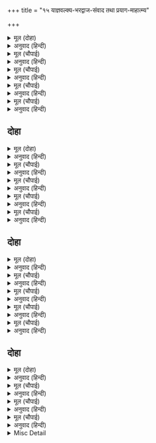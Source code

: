 +++
title = "१५ याज्ञवल्क्य-भरद्वाज-संवाद तथा प्रयाग-माहात्म्य"

+++


<details><summary>मूल (दोहा)</summary>

अब रघुपति पद पंकरुह हियँ धरि पाइ प्रसाद।  
कहउँ जुगल मुनिबर्य कर मिलन सुभग संबाद॥ ४३(ख)॥
</details>

<details><summary>अनुवाद (हिन्दी)</summary>

मैं अब श्रीरघुनाथजीके चरणकमलोंको हृदयमें धारणकर और उनका प्रसाद पाकर दोनों श्रेष्ठ मुनियोंके मिलनका सुन्दर संवाद वर्णन करता हूँ॥ ४३(ख)॥
</details>

<details><summary>मूल (चौपाई)</summary>

भरद्वाज मुनि बसहिं प्रयागा।  
तिन्हहि राम पद अति अनुरागा॥  
तापस सम दम दया निधाना।  
परमारथ पथ परम सुजाना॥
</details>

<details><summary>अनुवाद (हिन्दी)</summary>

भरद्वाज मुनि प्रयागमें बसते हैं, उनका श्रीरामजीके चरणोंमें अत्यन्त प्रेम है। वे तपस्वी, निगृहीतचित्त, जितेन्द्रिय, दयाके निधान और परमार्थके मार्गमें बड़े ही चतुर हैं॥ १॥
</details>

<details><summary>मूल (चौपाई)</summary>

माघ मकरगत रबि जब होई।  
तीरथपतिहिं आव सब कोई॥  
देव दनुज किंनर नर श्रेनीं।  
सादर मज्जहिं सकल त्रिबेनीं॥
</details>

<details><summary>अनुवाद (हिन्दी)</summary>

माघमें जब सूर्य मकर राशिपर जाते हैं तब सब लोग तीर्थराज प्रयागको आते हैं। देवता, दैत्य, किन्नर और मनुष्योंके समूह सब आदरपूर्वक त्रिवेणीमें स्नान करते हैं॥ २॥
</details>

<details><summary>मूल (चौपाई)</summary>

पूजहिं माधव पद जलजाता।  
परसि अखय बटु हरषहिं गाता॥  
भरद्वाज आश्रम अति पावन।  
परम रम्य मुनिबर मन भावन॥
</details>

<details><summary>अनुवाद (हिन्दी)</summary>

श्रीवेणीमाधवजीके चरणकमलोंको पूजते हैं और अक्षयवटका स्पर्शकर उनके शरीर पुलकित होते हैं। भरद्वाजजीका आश्रम बहुत ही पवित्र, परमरमणीय और श्रेष्ठमुनियोंके मनको भानेवाला है॥ ३॥
</details>

<details><summary>मूल (चौपाई)</summary>

तहाँ होइ मुनि रिषय समाजा।  
जाहिं जे मज्जन तीरथराजा॥  
मज्जहिं प्रात समेत उछाहा।  
कहहिं परसपर हरि गुन गाहा॥
</details>

<details><summary>अनुवाद (हिन्दी)</summary>

तीर्थराजप्रयागमें जो स्नान करने जाते हैं उन ऋषि-मुनियोंका समाज वहाँ(भरद्वाजके आश्रममें) जुटता है। प्रातःकाल सब उत्साहपूर्वक स्नान करते हैं और फिर परस्पर भगवान् के गुणोंकी कथाएँ कहते हैं॥ ४॥
</details>

## दोहा


<details><summary>मूल (दोहा)</summary>

ब्रह्म निरूपन धरम बिधि बरनहिं तत्त्व बिभाग।  
कहहिं भगति भगवंत कै संजुत ग्यान बिराग॥ ४४॥
</details>

<details><summary>अनुवाद (हिन्दी)</summary>

ब्रह्मका निरूपण, धर्मका विधान और तत्त्वोंके विभागका वर्णन करते हैं तथा ज्ञान-वैराग्यसे युक्त भगवान् की भक्तिका कथन करते हैं॥ ४४॥
</details>

<details><summary>मूल (चौपाई)</summary>

एहि प्रकार भरि माघ नहाहीं।  
पुनि सब निज निज आश्रम जाहीं॥  
प्रति संबत अति होइ अनंदा।  
मकर मज्जि गवनहिं मुनिबृंदा॥
</details>

<details><summary>अनुवाद (हिन्दी)</summary>

इसी प्रकार माघके महीनेभर स्नान करते हैं और फिर सब अपने-अपने आश्रमोंको चले जाते हैं। हर साल वहाँ इसी तरह बड़ा आनन्द होता है। मकरमें स्नान करके मुनिगण चले जाते हैं॥ १॥
</details>

<details><summary>मूल (चौपाई)</summary>

एक बार भरि मकर नहाए।  
सब मुनीस आश्रमन्ह सिधाए॥  
जागबलिक मुनि परम बिबेकी।  
भरद्वाज राखे पद टेकी॥
</details>

<details><summary>अनुवाद (हिन्दी)</summary>

एक बार पूरे मकरभर स्नान करके सब मुनीश्वर अपने-अपने आश्रमोंको लौट गये। परम ज्ञानी याज्ञवल्क्य मुनिको चरण पकड़कर भरद्वाजजीने रख लिया॥ २॥
</details>

<details><summary>मूल (चौपाई)</summary>

सादर चरन सरोज पखारे।  
अति पुनीत आसन बैठारे॥  
करि पूजा मुनि सुजसु बखानी।  
बोले अति पुनीत मृदु बानी॥
</details>

<details><summary>अनुवाद (हिन्दी)</summary>

आदरपूर्वक उनके चरणकमल धोये और बड़े ही पवित्र आसनपर उन्हें बैठाया। पूजा करके मुनि याज्ञवल्क्यजीके सुयशका वर्णन किया और फिर अत्यन्त पवित्र और कोमल वाणीसे बोले—॥ ३॥
</details>

<details><summary>मूल (चौपाई)</summary>

नाथ एक संसउ बड़ मोरें।  
करगत बेदतत्त्व सबु तोरें॥  
कहत सो मोहि लागत भय लाजा।  
जौं न कहउँ बड़ होइ अकाजा॥
</details>

<details><summary>अनुवाद (हिन्दी)</summary>

हे नाथ! मेरे मनमें एक बड़ा सन्देह है; वेदोंका तत्त्व सब आपकी मुट्ठीमें है (अर्थात् आप ही वेदका तत्त्व जाननेवाले होनेके कारण मेरा सन्देह निवारण कर सकते हैं) पर उस सन्देहको कहते मुझे भय और लाज आती है (भय इसलिये कि कहीं आप यह न समझें कि मेरी परीक्षा ले रहा है, लाज इसलिये कि इतनी आयु बीत गयी, अबतक ज्ञान न हुआ) और यदि नहीं कहता तो बड़ी हानि होती है (क्योंकि अज्ञानी बना रहता हूँ)॥ ४॥
</details>

## दोहा


<details><summary>मूल (दोहा)</summary>

संत कहहिं असि नीति प्रभु श्रुति पुरान मुनि गाव।  
होइ न बिमल बिबेक उर गुर सन किएँ दुराव॥ ४५॥
</details>

<details><summary>अनुवाद (हिन्दी)</summary>

हे प्रभो! संतलोग ऐसी नीति कहते हैं और वेद, पुराण तथा मुनिजन भी यही बतलाते हैं कि गुरुके साथ छिपाव करनेसे हृदयमें निर्मल ज्ञान नहीं होता॥ ४५॥
</details>

<details><summary>मूल (चौपाई)</summary>

अस बिचारि प्रगटउँ निज मोहू।  
हरहु नाथ करि जन पर छोहू॥  
राम नाम कर अमित प्रभावा।  
संत पुरान उपनिषद गावा॥
</details>

<details><summary>अनुवाद (हिन्दी)</summary>

यही सोचकर मैं अपना अज्ञान प्रकट करता हूँ। हे नाथ! सेवकपर कृपा करके इस अज्ञानका नाश कीजिये। संतों, पुराणों और उपनिषदोंने रामनामके असीम प्रभावका गान किया है॥ १॥
</details>

<details><summary>मूल (चौपाई)</summary>

संतत जपत संभु अबिनासी।  
सिव भगवान ग्यान गुन रासी॥  
आकर चारि जीव जग अहहीं।  
कासीं मरत परम पद लहहीं॥
</details>

<details><summary>अनुवाद (हिन्दी)</summary>

कल्याणस्वरूप, ज्ञान और गुणोंकी राशि, अविनाशी भगवान् शम्भु निरन्तर रामनामका जप करते रहते हैं। संसारमें चार जातिके जीव हैं, काशीमें मरनेसे सभी परमपदको प्राप्त करते हैं॥ २॥
</details>

<details><summary>मूल (चौपाई)</summary>

सोपि राम महिमा मुनिराया।  
सिव उपदेसु करत करि दाया॥  
रामु कवन प्रभु पूछउँ तोही।  
कहिअ बुझाइ कृपानिधि मोही॥
</details>

<details><summary>अनुवाद (हिन्दी)</summary>

हे मुनिराज! वह भी राम (नाम) की ही महिमा है, क्योंकि शिवजी महाराज दया करके (काशीमें मरनेवाले जीवको) रामनामका ही उपदेश करते हैं (इसीसे उनको परमपद मिलता है)। हे प्रभो! मैं आपसे पूछता हूँ कि वे राम कौन हैं? हे कृपानिधान! मुझे समझाकर कहिये॥ ३॥
</details>

<details><summary>मूल (चौपाई)</summary>

एक राम अवधेस कुमारा।  
तिन्ह कर चरित बिदित संसारा॥  
नारि बिरहँ दुखु लहेउ अपारा।  
भयउ रोषु रन रावनु मारा॥
</details>

<details><summary>अनुवाद (हिन्दी)</summary>

एक राम तो अवधनरेश दशरथजीके कुमार हैं, उनका चरित्र सारा संसार जानता है। उन्होंने स्त्रीके विरहमें अपार दुःख उठाया और क्रोध आनेपर युद्धमें रावणको मार डाला॥ ४॥
</details>

## दोहा


<details><summary>मूल (दोहा)</summary>

प्रभु सोइ राम कि अपर कोउ जाहि जपत त्रिपुरारि।  
सत्यधाम सर्बग्य तुम्ह कहहु बिबेकु बिचारि॥ ४६॥
</details>

<details><summary>अनुवाद (हिन्दी)</summary>

हे प्रभो! वही राम हैं या और कोई दूसरे हैं, जिनको शिवजी जपते हैं? आप सत्यके धाम हैं और सब कुछ जानते हैं, ज्ञान विचारकर कहिये॥ ४६॥
</details>

<details><summary>मूल (चौपाई)</summary>

जैसें मिटै मोर भ्रम भारी।  
कहहु सो कथा नाथ बिस्तारी॥  
जागबलिक बोले मुसुकाई।  
तुम्हहि बिदित रघुपति प्रभुताई॥
</details>

<details><summary>अनुवाद (हिन्दी)</summary>

हे नाथ! जिस प्रकारसे मेरा यह भारी भ्रम मिट जाय, आप वही कथा विस्तारपूर्वक कहिये। इसपर याज्ञवल्क्यजी मुसकराकर बोले, श्रीरघुनाथजीकी प्रभुताको तुम जानते हो॥ १॥
</details>

<details><summary>मूल (चौपाई)</summary>

रामभगत तुम्ह मन क्रम बानी।  
चतुराई तुम्हारि मैं जानी॥  
चाहहु सुनै राम गुन गूढ़ा।  
कीन्हिहु प्रस्न मनहुँ अति मूढ़ा॥
</details>

<details><summary>अनुवाद (हिन्दी)</summary>

तुम मन, वचन और कर्मसे श्रीरामजीके भक्त हो। तुम्हारी चतुराईको मैं जान गया। तुम श्रीरामजीके रहस्यमय गुणोंको सुनना चाहते हो; इसीसे तुमने ऐसा प्रश्न किया है मानो बड़े ही मूढ़ हो॥ २॥
</details>

<details><summary>मूल (चौपाई)</summary>

तात सुनहु सादर मनु लाई।  
कहउँ राम कै कथा सुहाई॥  
महामोहु महिषेसु बिसाला।  
रामकथा कालिका कराला॥
</details>

<details><summary>अनुवाद (हिन्दी)</summary>

हे तात! तुम आदरपूर्वक मन लगाकर सुनो; मैं श्रीरामजीकी सुन्दर कथा कहता हूँ। बड़ा भारी अज्ञान विशाल महिषासुर है और श्रीरामजीकी कथा (उसे नष्ट कर देनेवाली) भयंकर कालीजी हैं॥ ३॥
</details>

<details><summary>Misc Detail</summary>


</details>
